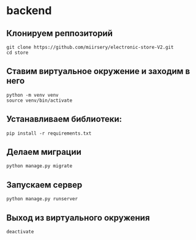 # backend

## Клонируем реппозиторий
```
git clone https://github.com/miirsery/electronic-store-V2.git
cd store
```

## Ставим виртуальное окружение и заходим в него
```
python -m venv venv
source venv/bin/activate
```

## Устанавливаем библиотеки:
```
pip install -r requirements.txt
```

## Делаем миграции
```
python manage.py migrate
```

## Запускаем сервер
```
python manage.py runserver
```

## Выход из виртуального окружения
```
deactivate
```